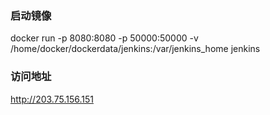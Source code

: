 
### 启动镜像
docker run -p 8080:8080 -p 50000:50000 -v /home/docker/dockerdata/jenkins:/var/jenkins_home jenkins



### 访问地址
http://203.75.156.151


